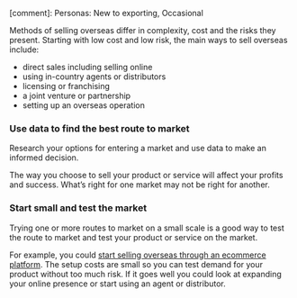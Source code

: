 [comment]: Personas: New to exporting, Occasional

Methods of selling overseas differ in complexity, cost and the risks they present. Starting with low cost and low risk, the main ways to sell overseas include:

- direct sales including selling online
- using in-country agents or distributors
- licensing or franchising
- a joint venture or partnership
- setting up an overseas operation

### Use data to find the best route to market

Research your options for entering a market and use data to make an informed decision. 

The way you choose to sell your product or service will affect your profits and success. What&rsquo;s right for one market may not be right for another.

### Start small and test the market

Trying one or more routes to market on a small scale is a good way to test the route to market and test your product or service on the market.

For example, you could [start selling overseas through an ecommerce platform](https://selling-online-overseas.export.great.gov.uk/ "Selling online overseas"). The setup costs are small so you can test demand for your product without too much risk. If it goes well you could look at expanding your online presence or start using an agent or distributor.
